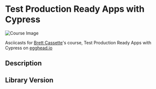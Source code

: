 # Test Production Ready Apps with Cypress

![Course Image](https://d2eip9sf3oo6c2.cloudfront.net/tags/images/000/001/217/thumb/cypress.png)

Asciicasts for [Brett Cassette](https://egghead.io/instructors/brett-shollenberger)'s course, Test Production Ready Apps with Cypress on [egghead.io](https://egghead.io//courses/test-production-ready-apps-with-cypress)

## Description


## Library Version
